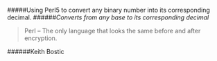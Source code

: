 #####Using Perl5 to convert any binary number into its corresponding decimal.
######*Converts from any base to its corresponding decimal*


>Perl – The only language that looks the same before and after encryption.

######Keith Bostic
